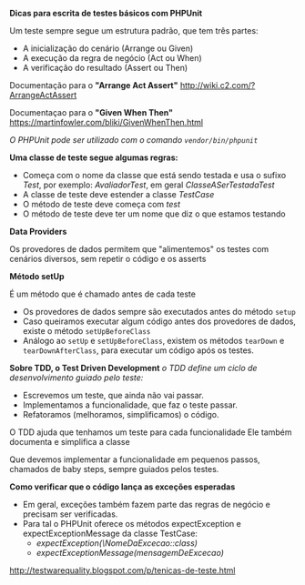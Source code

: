 **Dicas para escrita de testes básicos com PHPUnit**

Um teste sempre segue um estrutura padrão, que tem três partes:

 - A inicialização do cenário (Arrange ou Given)
 - A execução da regra de negócio (Act ou When)
 - A verificação do resultado (Assert ou Then)


Documentação para o **"Arrange Act Assert"**
http://wiki.c2.com/?ArrangeActAssert


Documentaçao para o **"Given When Then"**
https://martinfowler.com/bliki/GivenWhenThen.html


_O PHPUnit pode ser utilizado com o comando `vendor/bin/phpunit`_


**Uma classe de teste segue algumas regras:**

 - Começa com o nome da classe que está sendo testada e usa o sufixo _Test_, por exemplo: _AvaliadorTest_, em geral _ClasseASerTestadaTest_
 - A classe de teste deve estender a classe _TestCase_
 - O método de teste deve começa com _test_
 - O método de teste deve ter um nome que diz o que estamos testando


**Data Providers**

 Os provedores de dados permitem que "alimentemos" os testes com cenários diversos, sem repetir o código e os asserts


**Método setUp**

 É um método que é chamado antes de cada teste


 - Os provedores de dados sempre são executados antes do método `setup`
 - Caso queiramos executar algum código antes dos provedores de dados, existe o método `setUpBeforeClass`
 - Análogo ao `setUp` e `setUpBeforeClass`, existem os métodos `tearDown` e `tearDownAfterClass`, para executar um código após os testes.


**Sobre TDD, o Test Driven Development**
_o TDD define um ciclo de desenvolvimento guiado pelo teste:_
 - Escrevemos um teste, que ainda não vai passar.
 - Implementamos a funcionalidade, que faz o teste passar.
 - Refatoramos (melhoramos, simplificamos) o código.


O TDD ajuda que tenhamos um teste para cada funcionalidade
Ele também documenta e simplifica a classe

Que devemos implementar a funcionalidade em pequenos passos, chamados de baby steps, sempre guiados pelos testes.


**Como verificar que o código lança as exceções esperadas**
 - Em geral, exceções também fazem parte das regras de negócio e precisam ser verificadas.
 - Para tal o PHPUnit oferece os métodos expectException e expectExceptionMessage da classe TestCase:
     - _expectException(\NomeDaExcecao::class)_
     - _expectExceptionMessage(mensagemDeExcecao)_


http://testwarequality.blogspot.com/p/tenicas-de-teste.html